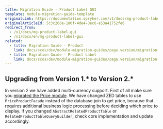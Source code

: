 ```yaml
---
title: Migration Guide - Product Label GUI
template: module-migration-guide-template
originalLink: https://documentation.spryker.com/v1/docs/mg-product-label-gui
originalArticleId: 5c3c268e-180f-4de4-8ec6-a53a41752fe6
redirect_from:
  - /v1/docs/mg-product-label-gui
  - /v1/docs/en/mg-product-label-gui
related:
  - title: Migration Guide - Product
    link: docs/scos/dev/module-migration-guides/page.version/migration-guide-product.html
  - title: Migration Guide - Product Label
    link: docs/scos/dev/module-migration-guides/page.version/migration-guide-productlabel.html
---
```


## Upgrading from Version 1.* to Version 2.*
In version 2 we have added multi-currency support. First of all make sure you [migrated the Price module](/docs/scos/dev/module-migration-guides/{{page.version}}/migration-guide-price.html). We have changed ZED tables to use `PriceProductFacade` instead of the database join to get price, because that requires additional business logic processing before deciding which price to display. If you changed `AbstractRelatedProductTable` or `RelatedProductTableQueryBuilder`, check core implementation and update accordingly.

<!--Last review date: Nov 23, 2017 by Aurimas Ličkus  -->
